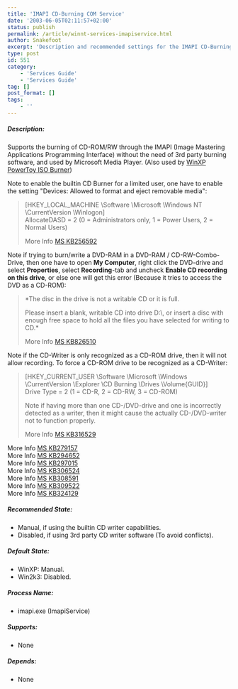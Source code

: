 ```yaml
---
title: 'IMAPI CD-Burning COM Service'
date: '2003-06-05T02:11:57+02:00'
status: publish
permalink: /article/winnt-services-imapiservice.html
author: Snakefoot
excerpt: 'Description and recommended settings for the IMAPI CD-Burning COM service.'
type: post
id: 551
category:
    - 'Services Guide'
    - 'Services Guide'
tag: []
post_format: []
tags:
    - ''
---
```

##### Description:

 Supports the burning of CD-ROM/RW through the IMAPI (Image Mastering Applications Programming Interface) without the need of 3rd party burning software, and used by Microsoft Media Player. (Also used by [WinXP PowerToy ISO Burner](/article/winxp-power-toys.html))  
  
 Note to enable the builtin CD Burner for a limited user, one have to enable the setting "Devices: Allowed to format and eject removable media":
> \[HKEY\_LOCAL\_MACHINE \\Software \\Microsoft \\Windows NT \\CurrentVersion \\Winlogon\]  
>  AllocateDASD = 2 (0 = Administrators only, 1 = Power Users, 2 = Normal Users)  
>   
>  More Info [MS KB256592](http://support.microsoft.com/kb/256592 "Error Messages When You Try to Eject, Format, or Label a Removable Disk [Q256592]")

 Note if trying to burn/write a DVD-RAM in a DVD-RAM / CD-RW-Combo-Drive, then one have to open **My Computer**, right click the DVD-drive and select **Properties**, select **Recording**-tab and uncheck **Enable CD recording on this drive**, or else one will get this error (Because it tries to access the DVD as a CD-ROM):
> *The disc in the drive is not a writable CD or it is full.  
>   
>  Please insert a blank, writable CD into drive D:\\, or insert a disc with enough free space to hold all the files you have selected for writing to CD.*  
>   
>  More Info [MS KB826510](http://support.microsoft.com/kb/826510 "PRB: You Cannot Write to a DVD-RAM Disc That Is in a DVD-RAM/CD-RW Combination Drive [Q826510]")

 Note if the CD-Writer is only recognized as a CD-ROM drive, then it will not allow recording. To force a CD-ROM drive to be recognized as a CD-Writer:
> \[HKEY\_CURRENT\_USER \\Software \\Microsoft \\Windows \\CurrentVersion \\Explorer \\CD Burning \\Drives \\Volume{GUID}\]  
>  Drive Type = 2 (1 = CD-R, 2 = CD-RW, 3 = CD-ROM)  
>   
>  Note if having more than one CD-/DVD-drive and one is incorrectly detected as a writer, then it might cause the actually CD-/DVD-writer not to function properly.  
>   
>  More Info [MS KB316529](http://support.microsoft.com/kb/316529 "CD-R drive or CD-RW drive is not recognized as a recordable device [Q316529]")

 More Info [MS KB279157](http://support.microsoft.com/kb/279157 "Description of CD-ROM Recording in Windows XP [Q279157]")  
 More Info [MS KB294652](http://support.microsoft.com/kb/294652 "Only One CD-R or CD-RW Disk Drive Can Be Used to Create Compact Discs in Windows XP [Q294652]")  
 More Info [MS KB297015](http://support.microsoft.com/kb/297015 "HOW TO: Copy Music to and from an Audio CD in Windows XP [Q297015]")  
 More Info [MS KB306524](http://support.microsoft.com/kb/306524 "HOW TO: Copy Information to a CD in Windows XP [Q306524]")  
 More Info [MS KB308591](http://support.microsoft.com/kb/308591 "Unable to Burn a CD-ROM By Using a Samsung CD-RW Drive [Q308591]")  
 More Info [MS KB309522](http://support.microsoft.com/kb/309522 "How to Set the Write Speed for a CD-R Drive in Windows XP [Q309522]")  
 More Info [MS KB324129](http://support.microsoft.com/kb/324129 "HOW TO: Troubleshoot Issues That Occur When You Write Data to a CD-R or CD-RW Optical Disc in Windows XP [Q324129]")  
  
##### Recommended State:

- Manual, if using the builtin CD writer capabilities.
- Disabled, if using 3rd party CD writer software (To avoid conflicts).

##### Default State:

- WinXP: Manual.
- Win2k3: Disabled.

##### Process Name:

- imapi.exe (ImapiService)

##### Supports:

- None

##### Depends:

- None